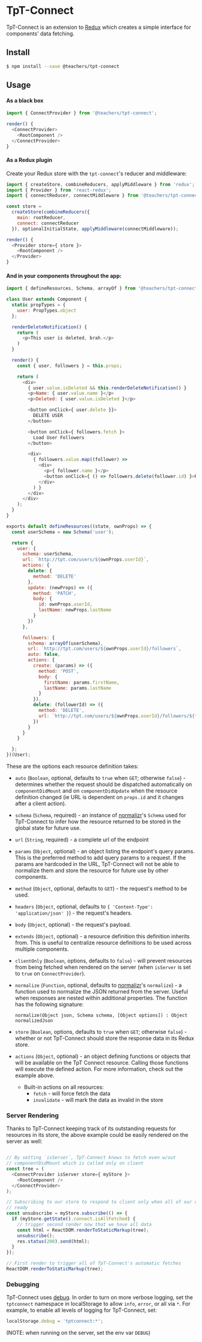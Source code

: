 # TpT-Connect

TpT-Connect is an extension to [Redux](https://github.com/reactjs/redux) which
creates a simple interface for components' data fetching.

## Install

```Bash
$ npm install --save @teachers/tpt-connect
```

## Usage

#### As a black box

```JavaScript
import { ConnectProvider } from '@teachers/tpt-connect';

render() {
  <ConnectProvider>
    <RootComponent />
  </ConnectProvider>
}
```

#### As a Redux plugin

Create your Redux store with the `tpt-connect`'s reducer and middleware:

```JavaScript
import { createStore, combineReducers, applyMiddleware } from 'redux';
import { Provider } from 'react-redux';
import { connectReducer, connectMiddleware } from '@teachers/tpt-connect';

const store =
  createStore(combineReducers({
    main: rootReducer,
    connect: connectReducer
  }), optionalInitialState, applyMiddleware(connectMiddleware));

render() {
  <Provider store={ store }>
    <RootComponent />
  </Provider>
}
```

#### And in your components throughout the app:

```JavaScript
import { defineResources, Schema, arrayOf } from '@teachers/tpt-connect';

class User extends Component {
  static propTypes = {
    user: PropTypes.object
  };

  renderDeleteNotification() {
    return (
      <p>This user is deleted, brah.</p>
    )
  }

  render() {
    const { user, followers } = this.props;

    return (
      <div>
        { user.value.isDeleted && this.renderDeleteNotification() }
        <p>Name: { user.value.name }</p>
        <p>Deleted: { user.value.isDeleted }</p>

        <button onClick={ user.delete }}>
          DELETE USER
        </button>

        <button onClick={ followers.fetch }>
          Load User Followers
        </button>

        <div>
          { followers.value.map((follower) =>
            <div>
              <p>{ follower.name }</p>
              <button onClick={ () => followers.delete(follower.id) }>Remove Follower</button>
            </div>
          ) }
        </div>
      </div>
    );
  }
}

exports default defineResources((state, ownProps) => {
  const userSchema = new Schema('user');

  return {
    user: {
      schema: userSchema,
      url: `http://tpt.com/users/${ownProps.userId}`,
      actions: {
        delete: {
          method: 'DELETE'
        },
        update: (newProps) => ({
          method: 'PATCH',
          body: {
            id: ownProps.userId,
            lastName: newProps.lastName
          }
        })
      },

      followers: {
        schema: arrayOf(userSchema),
        url: `http://tpt.com/users/${ownProps.userId}/followers`,
        auto: false,
        actions: {
          create: (params) => ({
            method: 'POST',
            body: {
              firstName: params.firstName,
              lastName: params.lastName
            }
          }),
          delete: (followerId) => ({
            method: 'DELETE',
            url: `http://tpt.com/users/${ownProps.userId}/followers/${followerId}`
          })
        }
      }
    }

  };
})(User);
```

These are the options each resource definition takes:

- `auto` (`Boolean`, optional, defaults to `true` when `GET`; otherwise `false`) -
  determines whether the request should be dispatched automatically on
  `componentDidMount` and on `componentDidUpdate` when the resource definition
  changed (ie URL is dependent on `props.id` and it changes after a client
  action).

- `schema` (`Schema`, required) - an instance of
  [normalizr](://github.com/gaearon/normalizr)'s `Schema` used for TpT-Connect
  to infer how the resource returned to be stored in the global state for
  future use.

- `url` (`String`, required) - a complete url of the endpoint

- `params` (`Object`, optional) - an object listing the endpoint's query params.
  This is the preferred method to add query params to a request. If the params
  are hardcoded in the URL, TpT-Connect will not be able to normalize them and
  store the resource for future use by other components.

- `method` (`Object`, optional, defaults to `GET`) - the request's method to be
  used.

- `headers` (`Object`, optional, defaults to `{ 'Content-Type':
  'application/json' }`) - the request's headers.

- `body` (`Object`, optional) - the request's payload.

- `extends` (`Object`, optional) - a resource definition this definition
  inherits from. This is useful to centralize resource definitions to be
  used across multiple components.

- `clientOnly` (`Boolean`, options, defaults to `false`) - will prevent
  resources from being fetched when rendered on the server (when `isServer` is
  set to `true` on `ConnectProvider`).

- `normalize` (`Function`, optional, defaults to
  [normalizr](https://github.com/gaearon/normalizr#normalizeobj-schema-options)'s
  `normalize`) - a function used to normalize the JSON returned from the
  server. Useful when responses are nested within additional properties. The
  function has the following signature:

  ```
  normalize(Object json, Schema schema, [Object options]) : Object normalizedJson
  ```

- `store` (`Boolean`, options, defaults to `true` when `GET`; otherwise
  `false`) - whether or not TpT-Connect should store the response data in its
  Redux store.

- `actions` (`Object`, optional) - an object defining functions or objects that
  will be available on the TpT Connect resource. Calling those functions will
  execute the defined action. For more information, check out the example
  above.

  - Built-in actions on all resources:
    - `fetch` - will force fetch the data
    - `invalidate` - will mark the data as invalid in the store

### Server Rendering

Thanks to TpT-Connect keeping track of its outstanding requests for resources
in its store, the above example could be easily rendered on the server as well:

```JavaScript

// By setting `isServer`, TpT-Connect knows to fetch even w/out
// componentDidMount which is called only on client
const tree = (
  <ConnectProvider isServer store={ myStore }>
    <RootComponent />
  </ConnectProvider>
);

// Subscribing to our store to respond to client only when all of our data is
// ready
const unsubscribe = myStore.subscribe(() => {
  if (myStore.getState().connect.isAllFetched) {
    // trigger second render now that we have all data
    const html = ReactDOM.renderToStaticMarkup(tree);
    unsubscribe();
    res.status(200).send(html);
  }
});

// First render to trigger all of TpT-Connect's automatic fetches
ReactDOM.renderToStaticMarkup(tree);

```

### Debugging

TpT-Connect uses [debug](https://github.com/visionmedia/debug). In order to
turn on more verbose logging, set the `tptconnect` namespace in localStorage to
allow `info`, `error`, or all via `*`. For example, to enable all levels of
logging for TpT-Connect, set:

```JavaScript
localStorage.debug = 'tptconnect:*';
```

(NOTE: when running on the server, set the env var `DEBUG`)

